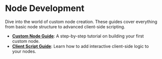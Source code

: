 # Node Development

Dive into the world of custom node creation. These guides cover everything from basic node structure to advanced client-side scripting.

- **[Custom Node Guide](./custom-node-guide.md)**: A step-by-step tutorial on building your first custom node.
- **[Client Script Guide](./client-script-guide.md)**: Learn how to add interactive client-side logic to your nodes.